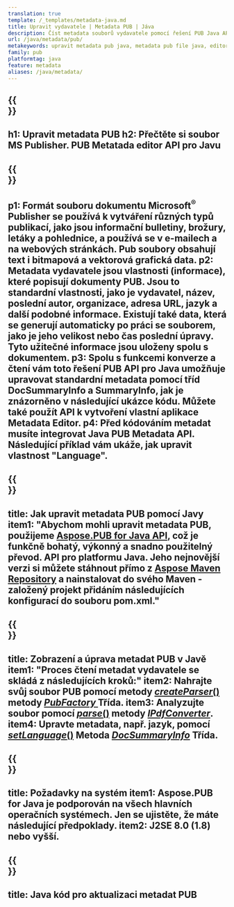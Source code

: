 ```yaml
---
translation: true
template: /_templates/metadata-java.md
title: Upravit vydavatele | Metadata PUB | Jáva
description: Číst metadata souborů vydavatele pomocí řešení PUB Java API pro různé platformy. On-premise Java API vám poskytuje přístup k vlastnostem SummaryInfo a DocSummaryInfo.
url: /java/metadata/pub/
metakeywords: upravit metadata pub java, metadata pub file java, editor metadat vydavatele java, read pub file metadata java, read pub metadata java
family: pub
platformtag: java
feature: metadata
aliases: /java/metadata/
---
```


{{<section banner>}}
---
h1: Upravit metadata PUB
h2: Přečtěte si soubor MS Publisher. PUB Metatada editor API pro Javu
---

{{<section overview>}}
---
p1: Formát souboru dokumentu Microsoft<sup>®</sup> Publisher se používá k vytváření různých typů publikací, jako jsou informační bulletiny, brožury, letáky a pohlednice, a používá se v e-mailech a na webových stránkách. Pub soubory obsahují text i bitmapová a vektorová grafická data.
p2: Metadata vydavatele jsou vlastnosti (informace), které popisují dokumenty PUB. Jsou to standardní vlastnosti, jako je vydavatel, název, poslední autor, organizace, adresa URL, jazyk a další podobné informace. Existují také data, která se generují automaticky po práci se souborem, jako je jeho velikost nebo čas poslední úpravy. Tyto užitečné informace jsou uloženy spolu s dokumentem.
p3: Spolu s funkcemi konverze a čtení vám toto řešení PUB API pro Java umožňuje upravovat standardní metadata pomocí tříd DocSummaryInfo a SummaryInfo, jak je znázorněno v následující ukázce kódu. Můžete také použít API k vytvoření vlastní aplikace Metadata Editor.
p4: Před kódováním metadat musíte integrovat Java PUB Metadata API. Následující příklad vám ukáže, jak upravit vlastnost "Language".
---

{{<section widget>}}
---
title: Jak upravit metadata PUB pomocí Javy
item1: "Abychom mohli upravit metadata PUB, použijeme [Aspose.PUB for Java API](https://products.aspose.com/pub/java/), což je funkčně bohatý, výkonný a snadno použitelný převod. API pro platformu Java. Jeho nejnovější verzi si můžete stáhnout přímo z [Aspose Maven Repository](https://repository.aspose.com/pub/) a nainstalovat do svého Maven -založený projekt přidáním následujících konfigurací do souboru pom.xml."
---

{{<section feature1>}}
---
title: Zobrazení a úprava metadat PUB v Javě
item1: "Proces čtení metadat vydavatele se skládá z následujících kroků:"
item2: Nahrajte svůj soubor PUB pomocí metody [*createParser*()](https://reference.aspose.com/pub/java/com.aspose.pub/PubFactory#createParser-java.lang.String-) metody [*PubFactory* ](https://reference.aspose.com/pub/java/com.aspose.pub/PubFactory) Třída.
item3: Analyzujte soubor pomocí [*parse*()](https://reference.aspose.com/pub/java/com.aspose.pub/IPubParser#parse--) metody [*IPdfConverter*](https://apireferenceRozhraní.aspose.com/pub/java/com.aspose.pub/IPubParser).
item4: Upravte metadata, např. jazyk, pomocí [*setLanguage*()](https://reference.aspose.com/pub/java/com.aspose.pub/DocSummaryInfo#setLanguage-java.lang.String-) Metoda [*DocSummaryInfo*](https://reference.aspose.com/pub/java/com.aspose.pub/DocSummaryInfo) Třída.
---

{{<section feature2>}}
---
title: Požadavky na systém
item1: Aspose.PUB for Java je podporován na všech hlavních operačních systémech. Jen se ujistěte, že máte následující předpoklady.
item2: J2SE 8.0 (1.8) nebo vyšší.
---

{{<section codeexample>}}
---
title: Java kód pro aktualizaci metadat PUB
---